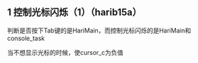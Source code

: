 ## 1 控制光标闪烁（1）（harib15a）

判断是否按下Tab键的是HariMain，而控制光标闪烁的是HariMain和console_task

当不想显示光标的时候，使cursor_c为负值